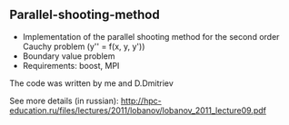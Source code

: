 ## Parallel-shooting-method
* Implementation of the parallel shooting method for the second order Cauchy problem (y'' = f(x, y, y'))
* Boundary value problem
* Requirements: boost, MPI

The code was written by me and D.Dmitriev

See more details (in russian):
http://hpc-education.ru/files/lectures/2011/lobanov/lobanov_2011_lecture09.pdf
